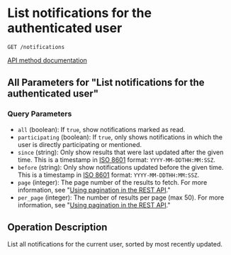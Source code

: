# List notifications for the authenticated user

`GET /notifications`

[API method documentation](https://docs.github.com/rest/activity/notifications#list-notifications-for-the-authenticated-user)

## All Parameters for "List notifications for the authenticated user"

### Query Parameters

- `all` (boolean): If `true`, show notifications marked as read.
- `participating` (boolean): If `true`, only shows notifications in which the user is directly participating or mentioned.
- `since` (string): Only show results that were last updated after the given time. This is a timestamp in [ISO 8601](https://en.wikipedia.org/wiki/ISO_8601) format: `YYYY-MM-DDTHH:MM:SSZ`.
- `before` (string): Only show notifications updated before the given time. This is a timestamp in [ISO 8601](https://en.wikipedia.org/wiki/ISO_8601) format: `YYYY-MM-DDTHH:MM:SSZ`.
- `page` (integer): The page number of the results to fetch. For more information, see "[Using pagination in the REST API](https://docs.github.com/rest/using-the-rest-api/using-pagination-in-the-rest-api)."
- `per_page` (integer): The number of results per page (max 50). For more information, see "[Using pagination in the REST API](https://docs.github.com/rest/using-the-rest-api/using-pagination-in-the-rest-api)."

## Operation Description

List all notifications for the current user, sorted by most recently updated.
